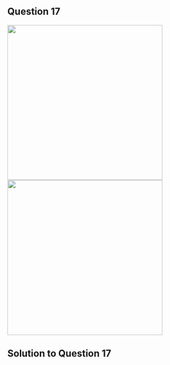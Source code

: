 ## Question 17
<img src = "https://github.com/user-attachments/assets/55515528-5e88-4bfd-84e1-9c5ba4ccec74" width = "350">
<img src = "https://github.com/user-attachments/assets/50aba0a7-85f4-4590-967d-edee859a6e3b" width = "350">

## Solution to Question 17

